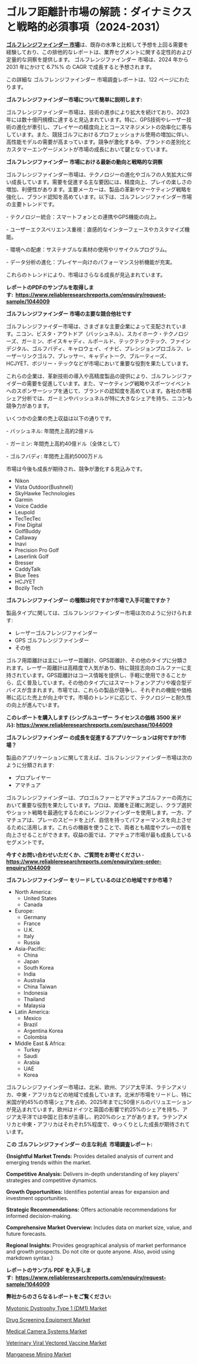 <p><h1>ゴルフ距離計市場の解読：ダイナミクスと戦略的必須事項（2024-2031）</h1></p><p data-sourcepos="1:1-1:157"><strong><a href="https://www.reliableresearchreports.com/golf-rangefinders-r1044009?utm_campaign=110&utm_medium=36&utm_source=Github&utm_content=ia&utm_term=28112024&utm_id=golf-rangefinders">ゴルフレンジファインダー 市場</a></strong>は、既存の水準と比較して予想を上回る需要を経験しており、この排他的なレポートは、業界セグメントに関する定性的および定量的な洞察を提供します。 ゴルフレンジファインダー 市場は、2024 年から 2031 年にかけて 6.7%% の CAGR で成長すると予想されます。</p>
<p data-sourcepos="3:1-3:50">この詳細な ゴルフレンジファインダー 市場調査レポートは、122 ページにわたります。</p>
<p><strong>ゴルフレンジファインダー市場について簡単に説明します:</strong></p>
<p><p>ゴルフレンジファインダー市場は、技術の進歩により拡大を続けており、2023年には数十億円規模に達すると見込まれています。特に、GPS技術やレーザー技術の進化が牽引し、プレイヤーの精度向上とコースマネジメントの効率化に寄与しています。また、競技ゴルフにおけるプロフェッショナル使用の増加に伴い、高性能モデルの需要が高まっています。競争が激化する中、ブランドの差別化とカスタマーエンゲージメントが市場の成長において鍵となっています。</p></p>
<p><strong>ゴルフレンジファインダー 市場における最新の動向と戦略的な洞察</strong></p>
<p><p>ゴルフレンジファインダー市場は、テクノロジーの進化やゴルフの人気拡大に伴い成長しています。需要を促進する主な要因には、精度向上、プレイの楽しさの増加、利便性があります。主要メーカーは、製品の革新やマーケティング戦略を強化し、ブランド認知を高めています。以下は、ゴルフレンジファインダー市場の主要トレンドです。</p><p>- テクノロジー統合：スマートフォンとの連携やGPS機能の向上。</p><p>- ユーザーエクスペリエンス重視：直感的なインターフェースやカスタマイズ機能。</p><p>- 環境への配慮：サステナブルな素材の使用やリサイクルプログラム。</p><p>- データ分析の進化：プレイヤー向けのパフォーマンス分析機能が充実。</p><p>これらのトレンドにより、市場はさらなる成長が見込まれています。</p></p>
<p><strong>レポートのPDFのサンプルを取得します</strong><strong>:&nbsp;&nbsp;<a href="https://www.reliableresearchreports.com/enquiry/request-sample/1044009?utm_campaign=110&utm_medium=36&utm_source=Github&utm_content=ia&utm_term=28112024&utm_id=golf-rangefinders">https://www.reliableresearchreports.com/enquiry/request-sample/1044009</a></strong></p>
<p><strong>ゴルフレンジファインダー 市場の主要な競合他社です</strong></p>
<p><p>ゴルフレンジファイダー市場は、さまざまな主要企業によって支配されています。ニコン、ビスタ・アウトドア（バッシュネル）、スカイホーク・テクノロジーズ、ガーミン、ボイスキャディ、ルポールド、テックテックテック、ファインデジタル、ゴルフバディ、キャロウェイ、イナビ、プレシジョンプロゴルフ、レーザーリンクゴルフ、ブレッサー、キャディトーク、ブルーティーズ、HCJYET、ボジリー・テックなどが市場において重要な役割を果たしています。</p><p>これらの企業は、革新技術の導入や高精度製品の提供により、ゴルフレンジファイダーの需要を促進しています。また、マーケティング戦略やスポーツイベントへのスポンサーシップを通じて、ブランドの認知度を高めています。各社の市場シェア分析では、ガーミンやバッシュネルが特に大きなシェアを持ち、ニコンも競争力があります。</p><p>いくつかの企業の売上収益は以下の通りです。</p><p>- バッシュネル: 年間売上高約2億ドル</p><p>- ガーミン: 年間売上高約40億ドル（全体として）</p><p>- ゴルフバディ: 年間売上高約5000万ドル</p><p>市場は今後も成長が期待され、競争が激化する見込みです。</p></p>
<p><ul><li>Nikon</li><li>Vista Outdoor(Bushnell)</li><li>SkyHawke Technologies</li><li>Garmin</li><li>Voice Caddie</li><li>Leupold</li><li>TecTecTec</li><li>Fine Digital</li><li>GolfBuddy</li><li>Callaway</li><li>Inavi</li><li>Precision Pro Golf</li><li>Laserlink Golf</li><li>Bresser</li><li>CaddyTalk</li><li>Blue Tees</li><li>HCJYET</li><li>Bozily Tech</li></ul></p>
<p><strong>ゴルフレンジファインダー の種類は何ですか?市場で入手可能ですか？</strong></p>
<p>製品タイプに関しては、ゴルフレンジファインダー市場は次のように分けられます:</p>
<p><ul><li>レーザーゴルフレンジファインダー</li><li>GPS ゴルフレンジファインダー</li><li>その他</li></ul></p>
<p><p>ゴルフ用距離計は主にレーザー距離計、GPS距離計、その他のタイプに分類されます。レーザー距離計は高精度で人気があり、特に競技志向のゴルファーに支持されています。GPS距離計はコース情報を提供し、手軽に使用できることから、広く普及しています。その他のタイプにはスマートフォンアプリや複合型デバイスが含まれます。市場では、これらの製品が競争し、それぞれの機能や価格帯に応じた売上が向上中です。市場のトレンドに応じて、テクノロジーと耐久性の向上が進んでいます。</p></p>
<p><strong>このレポートを購入します (シングルユーザー ライセンスの価格 3500 米ドル):&nbsp;<a href="https://www.reliableresearchreports.com/purchase/1044009?utm_campaign=110&utm_medium=36&utm_source=Github&utm_content=ia&utm_term=28112024&utm_id=golf-rangefinders">https://www.reliableresearchreports.com/purchase/1044009</a></strong></p>
<p><strong>ゴルフレンジファインダー の成長を促進するアプリケーションは何ですか?市場？</strong></p>
<p>製品のアプリケーションに関して言えば、ゴルフレンジファインダー市場は次のように分類されます:</p>
<p><ul><li>プロプレイヤー</li><li>アマチュア</li></ul></p>
<p><p>ゴルフレンジファインダーは、プロゴルファーとアマチュアゴルファーの両方において重要な役割を果たしています。プロは、距離を正確に測定し、クラブ選択やショット戦略を最適化するためにレンジファインダーを使用します。一方、アマチュアは、プレーのスピードを上げ、自信を持ってパフォーマンスを向上させるために活用します。これらの機器を使うことで、両者とも精度やプレーの質を向上させることができます。収益の面では、アマチュア市場が最も成長しているセグメントです。</p></p>
<p><strong>今すぐお問い合わせいただくか、ご質問をお寄せください</strong><strong>&nbsp;</strong>-<strong><a href="https://www.reliableresearchreports.com/enquiry/pre-order-enquiry/1044009?utm_campaign=110&utm_medium=36&utm_source=Github&utm_content=ia&utm_term=28112024&utm_id=golf-rangefinders">https://www.reliableresearchreports.com/enquiry/pre-order-enquiry/1044009</a></strong></p>
<p><strong>ゴルフレンジファインダー をリードしているのはどの地域ですか市場？</strong></p>
<p><ul>
    <li>
        North America:
        <ul>
            <li>United States</li>
            <li>Canada</li>
        </ul>
    </li>
    <li>
        Europe:
        <ul>
            <li>Germany</li>
            <li>France</li>
            <li>U.K.</li>
            <li>Italy</li>
            <li>Russia</li>
        </ul>
    </li>
    <li>
        Asia-Pacific:
        <ul>
            <li>China</li>
            <li>Japan</li>
            <li>South Korea</li>
            <li>India</li>
            <li>Australia</li>
            <li>China Taiwan</li>
            <li>Indonesia</li>
            <li>Thailand</li>
            <li>Malaysia</li>
        </ul>
    </li>
    <li>
        Latin America:
        <ul>
            <li>Mexico</li>
            <li>Brazil</li>
            <li>Argentina Korea</li>
            <li>Colombia</li>
        </ul>
    </li>
    <li>
        Middle East & Africa:
        <ul>
            <li>Turkey</li>
            <li>Saudi</li>
            <li>Arabia</li>
            <li>UAE</li>
            <li>Korea</li>
        </ul>
    </li>
    </ul></p>
<p><p>ゴルフレンジファインダー市場は、北米、欧州、アジア太平洋、ラテンアメリカ、中東・アフリカなどの地域で成長しています。北米が市場をリードし、特に米国が約45%の市場シェアを占め、2025年までに50億ドルのバリュエーションが見込まれています。欧州はドイツと英国の影響で約25%のシェアを持ち、アジア太平洋では中国と日本が主導し、約20%のシェアがあります。ラテンアメリカと中東・アフリカはそれぞれ5%程度で、ゆっくりとした成長が期待されています。</p></p>
<p><strong>この ゴルフレンジファインダー の主な利点&nbsp; 市場調査レポート:</strong></p>
<p><strong>{Insightful Market Trends:</strong> Provides detailed analysis of current and emerging trends within the market.</p>
<p><strong>Competitive Analysis:</strong> Delivers in-depth understanding of key players' strategies and competitive dynamics.</p>
<p><strong>Growth Opportunities:</strong> Identifies potential areas for expansion and investment opportunities.</p>
<p><strong>Strategic Recommendations:</strong> Offers actionable recommendations for informed decision-making.</p>
<p><strong>Comprehensive Market Overview: </strong>Includes data on market size, value, and future forecasts.</p>
<p><strong>Regional Insights: </strong>Provides geographical analysis of market performance and growth prospects. Do not cite or quote anyone. Also, avoid using markdown syntax.}</p>
<p><strong>レポートのサンプル PDF を入手します:&nbsp;</strong><strong>&nbsp;<a href="https://www.reliableresearchreports.com/enquiry/request-sample/1044009?utm_campaign=110&utm_medium=36&utm_source=Github&utm_content=ia&utm_term=28112024&utm_id=golf-rangefinders">https://www.reliableresearchreports.com/enquiry/request-sample/1044009</a></strong></p>
<p></p>
<p><strong>弊社からのさらなるレポートをご覧ください:</strong></p>
<p><p><a href="https://issuu.com/reportprime-2/docs/myotonic-dystrophy-type-1-dm1-marke_34e79f20eee9f8?utm_campaign=110&utm_medium=36&utm_source=Github&utm_content=ia&utm_term=28112024&utm_id=golf-rangefinders">Myotonic Dystrophy Type 1 (DM1) Market</a></p><p><a href="https://github.com/prosalinda88/Market-Research-Report-List-6/blob/main/drug-screening-equipment-market.md?utm_campaign=110&utm_medium=36&utm_source=Github&utm_content=ia&utm_term=28112024&utm_id=golf-rangefinders">Drug Screening Equipment Market</a></p><p><a href="https://github.com/globismark/Market-Research-Report-List-5/blob/main/medical-camera-systems-market.md?utm_campaign=110&utm_medium=36&utm_source=Github&utm_content=ia&utm_term=28112024&utm_id=golf-rangefinders">Medical Camera Systems Market</a></p><p><a href="https://issuu.com/reportprime-2/docs/veterinary-viral-vectored-vaccine-m_800b58877a08f3?utm_campaign=110&utm_medium=36&utm_source=Github&utm_content=ia&utm_term=28112024&utm_id=golf-rangefinders">Veterinary Viral Vectored Vaccine Market</a></p><p><a href="https://www.linkedin.com/pulse/analyzing-global-manganese-mining-market-growth-prospects-future-hprhf?utm_campaign=110&utm_medium=36&utm_source=Github&utm_content=ia&utm_term=28112024&utm_id=golf-rangefinders">Manganese Mining Market</a></p></p>